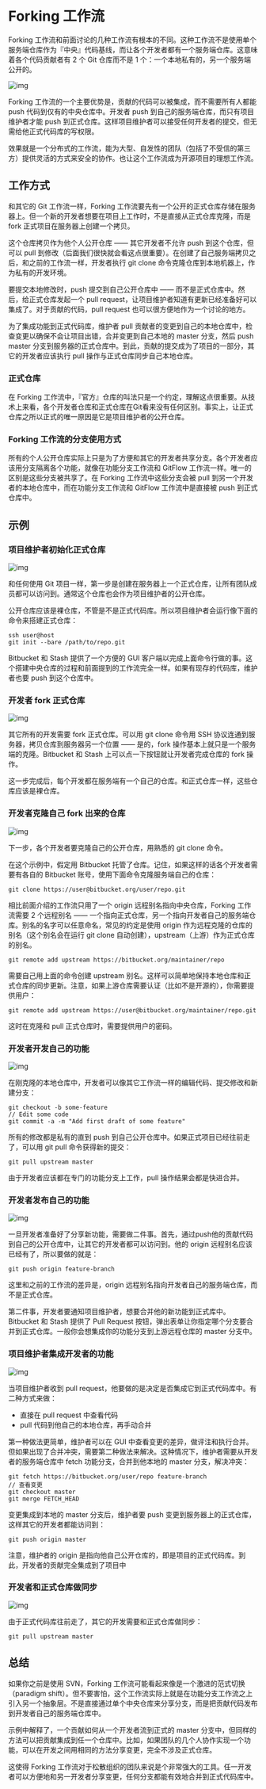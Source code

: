 # Forking 工作流

Forking 工作流和前面讨论的几种工作流有根本的不同。这种工作流不是使用单个服务端仓库作为『中央』代码基线，而让各个开发者都有一个服务端仓库。这意味着各个代码贡献者有 2 个 Git 仓库而不是 1 个：一个本地私有的，另一个服务端公开的。

![img](../assets/img/git-workflows-forking.png)

Forking 工作流的一个主要优势是，贡献的代码可以被集成，而不需要所有人都能 push 代码到仅有的中央仓库中。开发者 push 到自己的服务端仓库，而只有项目维护者才能 push 到正式仓库。这样项目维护者可以接受任何开发者的提交，但无需给他正式代码库的写权限。

效果就是一个分布式的工作流，能为大型、自发性的团队（包括了不受信的第三方）提供灵活的方式来安全的协作。也让这个工作流成为开源项目的理想工作流。

## 工作方式

和其它的 Git 工作流一样，Forking 工作流要先有一个公开的正式仓库存储在服务器上。但一个新的开发者想要在项目上工作时，不是直接从正式仓库克隆，而是 fork 正式项目在服务器上创建一个拷贝。

这个仓库拷贝作为他个人公开仓库 —— 其它开发者不允许 push 到这个仓库，但可以 pull 到修改（后面我们很快就会看这点很重要）。在创建了自己服务端拷贝之后，和之前的工作流一样，开发者执行 git clone 命令克隆仓库到本地机器上，作为私有的开发环境。

要提交本地修改时，push 提交到自己公开仓库中 —— 而不是正式仓库中。然后，给正式仓库发起一个 pull request，让项目维护者知道有更新已经准备好可以集成了。对于贡献的代码，pull request 也可以很方便地作为一个讨论的地方。

为了集成功能到正式代码库，维护者 pull 贡献者的变更到自己的本地仓库中，检查变更以确保不会让项目出错，合并变更到自己本地的 master 分支，然后 push master 分支到服务器的正式仓库中。到此，贡献的提交成为了项目的一部分，其它的开发者应该执行 pull 操作与正式仓库同步自己本地仓库。

### 正式仓库

在 Forking 工作流中，『官方』仓库的叫法只是一个约定，理解这点很重要。从技术上来看，各个开发者仓库和正式仓库在Git看来没有任何区别。事实上，让正式仓库之所以正式的唯一原因是它是项目维护者的公开仓库。

### Forking 工作流的分支使用方式

所有的个人公开仓库实际上只是为了方便和其它的开发者共享分支。各个开发者应该用分支隔离各个功能，就像在功能分支工作流和 GitFlow 工作流一样。唯一的区别是这些分支被共享了。在 Forking 工作流中这些分支会被 pull 到另一个开发者的本地仓库中，而在功能分支工作流和 GitFlow 工作流中是直接被 push 到正式仓库中。

## 示例

### 项目维护者初始化正式仓库

![img](../assets/img/git-workflows-forking-1.png)

和任何使用 Git 项目一样，第一步是创建在服务器上一个正式仓库，让所有团队成员都可以访问到。通常这个仓库也会作为项目维护者的公开仓库。

公开仓库应该是裸仓库，不管是不是正式代码库。所以项目维护者会运行像下面的命令来搭建正式仓库：

```text
ssh user@host
git init --bare /path/to/repo.git
```

Bitbucket 和 Stash 提供了一个方便的 GUI 客户端以完成上面命令行做的事。这个搭建中央仓库的过程和前面提到的工作流完全一样。如果有现存的代码库，维护者也要 push 到这个仓库中。

### 开发者 fork 正式仓库

![img](../assets/img/git-workflows-forking-2.png)

其它所有的开发需要 fork 正式仓库。可以用 git clone 命令用 SSH 协议连通到服务器，拷贝仓库到服务器另一个位置 —— 是的，fork 操作基本上就只是一个服务端的克隆。Bitbucket 和 Stash 上可以点一下按钮就让开发者完成仓库的 fork 操作。

这一步完成后，每个开发都在服务端有一个自己的仓库。和正式仓库一样，这些仓库应该是裸仓库。

### 开发者克隆自己 fork 出来的仓库

![img](../assets/img/git-workflows-forking-3.png)

下一步，各个开发者要克隆自己的公开仓库，用熟悉的 git clone 命令。

在这个示例中，假定用 Bitbucket 托管了仓库。记住，如果这样的话各个开发者需要有各自的 Bitbucket 账号，使用下面命令克隆服务端自己的仓库：

```text
git clone https://user@bitbucket.org/user/repo.git
```

相比前面介绍的工作流只用了一个 origin 远程别名指向中央仓库，Forking 工作流需要 2 个远程别名 —— 一个指向正式仓库，另一个指向开发者自己的服务端仓库。别名的名字可以任意命名，常见的约定是使用 origin 作为远程克隆的仓库的别名（这个别名会在运行 git clone 自动创建），upstream（上游）作为正式仓库的别名。

```text
git remote add upstream https://bitbucket.org/maintainer/repo
```

需要自己用上面的命令创建 upstream 别名。这样可以简单地保持本地仓库和正式仓库的同步更新。注意，如果上游仓库需要认证（比如不是开源的），你需要提供用户：

```text
git remote add upstream https://user@bitbucket.org/maintainer/repo.git
```

这时在克隆和 pull 正式仓库时，需要提供用户的密码。

### 开发者开发自己的功能

![img](../assets/img/git-workflows-forking-4.png)

在刚克隆的本地仓库中，开发者可以像其它工作流一样的编辑代码、提交修改和新建分支：

```text
git checkout -b some-feature
// Edit some code
git commit -a -m "Add first draft of some feature"
```

所有的修改都是私有的直到 push 到自己公开仓库中。如果正式项目已经往前走了，可以用 git pull 命令获得新的提交：

```text
git pull upstream master
```

由于开发者应该都在专门的功能分支上工作，pull 操作结果会都是快进合并。

### 开发者发布自己的功能

![img](../assets/img/git-workflows-forking-5.png)

一旦开发者准备好了分享新功能，需要做二件事。首先，通过push他的贡献代码到自己的公开仓库中，让其它的开发者都可以访问到。他的 origin 远程别名应该已经有了，所以要做的就是：

```text
git push origin feature-branch
```

这里和之前的工作流的差异是，origin 远程别名指向开发者自己的服务端仓库，而不是正式仓库。

第二件事，开发者要通知项目维护者，想要合并他的新功能到正式库中。Bitbucket 和 Stash 提供了 Pull Request 按钮，弹出表单让你指定哪个分支要合并到正式仓库。一般你会想集成你的功能分支到上游远程仓库的 master 分支中。

### 项目维护者集成开发者的功能

![img](../assets/img/git-workflows-forking-6.png)

当项目维护者收到 pull request，他要做的是决定是否集成它到正式代码库中。有二种方式来做：

- 直接在 pull request 中查看代码
- pull 代码到他自己的本地仓库，再手动合并

第一种做法更简单，维护者可以在 GUI 中查看变更的差异，做评注和执行合并。但如果出现了合并冲突，需要第二种做法来解决。这种情况下，维护者需要从开发者的服务端仓库中 fetch 功能分支，合并到他本地的 master 分支，解决冲突：

```text
git fetch https://bitbucket.org/user/repo feature-branch
// 查看变更
git checkout master
git merge FETCH_HEAD
```

变更集成到本地的 master 分支后，维护者要 push 变更到服务器上的正式仓库，这样其它的开发者都能访问到：

```text
git push origin master
```

注意，维护者的 origin 是指向他自己公开仓库的，即是项目的正式代码库。到此，开发者的贡献完全集成到了项目中

### 开发者和正式仓库做同步

![img](../assets/img/git-workflows-forking-7.png)

由于正式代码库往前走了，其它的开发需要和正式仓库做同步：

```text
git pull upstream master
```

## 总结

如果你之前是使用 SVN，Forking 工作流可能看起来像是一个激进的范式切换（paradigm shift）。但不要害怕，这个工作流实际上就是在功能分支工作流之上引入另一个抽象层。不是直接通过单个中央仓库来分享分支，而是把贡献代码发布到开发者自己的服务端仓库中。

示例中解释了，一个贡献如何从一个开发者流到正式的 master 分支中，但同样的方法可以把贡献集成到任一个仓库中。比如，如果团队的几个人协作实现一个功能，可以在开发之间用相同的方法分享变更，完全不涉及正式仓库。

这使得 Forking 工作流对于松散组织的团队来说是个非常强大的工具。任一开发者可以方便地和另一开发者分享变更，任何分支都能有效地合并到正式代码库中。